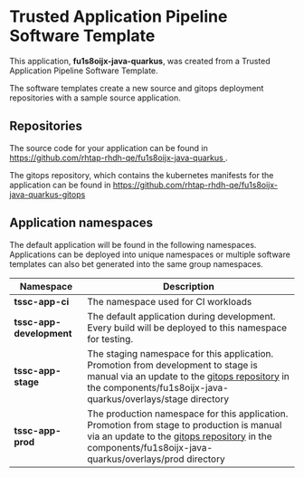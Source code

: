 # Trusted Application Pipeline Software Template

This application, **fu1s8oijx-java-quarkus**, was created from a Trusted Application Pipeline Software Template.

The software templates create a new source and gitops deployment repositories with a sample source application. 

## Repositories

The source code for your application can be found in [https://github.com/rhtap-rhdh-qe/fu1s8oijx-java-quarkus ](https://github.com/rhtap-rhdh-qe/fu1s8oijx-java-quarkus ).
 
The gitops repository, which contains the kubernetes manifests for the application can be found in 
[https://github.com/rhtap-rhdh-qe/fu1s8oijx-java-quarkus-gitops ](https://github.com/rhtap-rhdh-qe/fu1s8oijx-java-quarkus-gitops ) 

## Application namespaces 

The default application will be found in the following namespaces. Applications can be deployed into unique namespaces or multiple software templates can also bet generated into the same group namespaces.  

|  Namespace   |  Description   |  
| -------- | -------- |
| **tssc-app-ci** | The namespace used for CI workloads |
| **tssc-app-development** | The default application during development. Every build will be deployed to this namespace for testing. |
| **tssc-app-stage** | The staging namespace for this application. Promotion from development to stage is manual via an update to the [gitops repository](https://github.com/rhtap-rhdh-qe/fu1s8oijx-java-quarkus-gitops ) in the components/fu1s8oijx-java-quarkus/overlays/stage directory |
| **tssc-app-prod** | The production namespace for this application. Promotion from stage to production is manual via an update to the [gitops repository](https://github.com/rhtap-rhdh-qe/fu1s8oijx-java-quarkus-gitops ) in the components/fu1s8oijx-java-quarkus/overlays/prod directory |